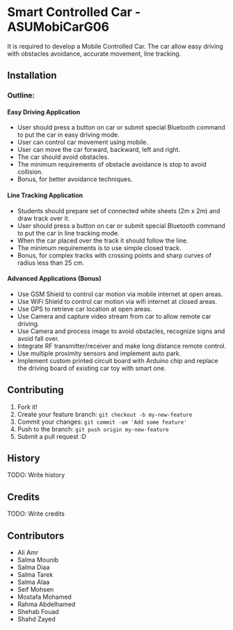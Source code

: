 # Smart Controlled Car - ASUMobiCarG06

It is required to develop a Mobile Controlled Car. The car allow easy driving with obstacles avoidance, accurate movement, line tracking. 

## Installation

### Outline:

#### Easy Driving Application
* User should press a button on car or submit special Bluetooth command to put the car in easy driving mode.
* User can control car movement using mobile.
* User can move the car forward, backward, left and right.
* The car should avoid obstacles. 
* The minimum requirements of obstacle avoidance is stop to avoid collision.
* Bonus, for better avoidance techniques.

#### Line Tracking Application
* Students should prepare set of connected white sheets (2m x 2m) and draw track over it.
* User should press a button on car or submit special Bluetooth command to put the car in line tracking mode.
* When the car placed over the track it should follow the line.
* The minimum requirements is to use simple closed track.
* Bonus, for complex tracks with crossing points and sharp curves of radius less than 25 cm.

#### Advanced Applications (Bonus)
* Use GSM Shield to control car motion via mobile internet at open areas.
* Use WiFi Shield to control car motion via wifi internet at closed areas.
* Use GPS to retrieve car location at open areas.
* Use Camera and capture video stream from car to allow remote car driving.
* Use Camera and process image to avoid obstacles, recognize signs and avoid fall over.
* Integrate RF transmitter/receiver and make long distance remote control.
* Use multiple proximity sensors and implement auto park.
* Implement custom printed circuit board with Arduino chip and replace the driving board of existing car toy with smart one.


## Contributing

1. Fork it!
2. Create your feature branch: `git checkout -b my-new-feature`
3. Commit your changes: `git commit -am 'Add some feature'`
4. Push to the branch: `git push origin my-new-feature`
5. Submit a pull request :D

## History

TODO: Write history

## Credits

TODO: Write credits

## Contributors
* Ali Amr
* Salma Mounib
* Salma Diaa
* Salma Tarek
* Salma Alaa
* Seif Mohsen
* Mostafa Mohamed
* Rahma Abdelhamed
* Shehab Fouad
* Shahd Zayed
